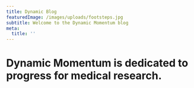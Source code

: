 ```yaml
---
title: Dynamic Blog
featuredImage: /images/uploads/footsteps.jpg
subtitle: Welcome to the Dynamic Momentum blog
meta:
  title: ''
---
```

# Dynamic Momentum is dedicated to progress for medical research.
